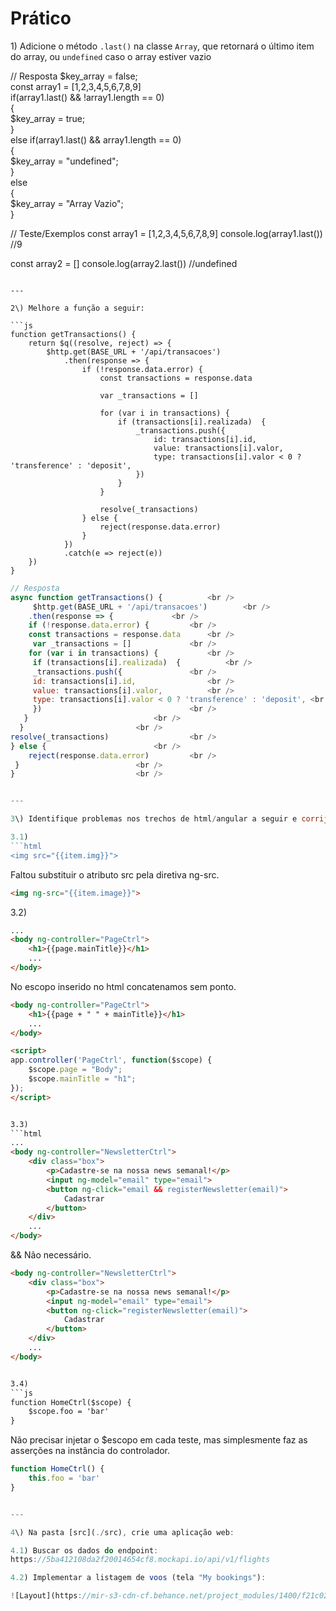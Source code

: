# Prático

1\) Adicione o método `.last()` na classe `Array`, que retornará o último item do array, ou `undefined` caso o array estiver vazio

// Resposta
$key_array = false;				<br />
const array1 = [1,2,3,4,5,6,7,8,9]     		<br />
if(array1.last() && !array1.length == 0)	<br />
{						<br />
	$key_array = true;			<br />
}						<br />
else if(array1.last() && array1.length == 0)	<br />
{						<br />
	$key_array = "undefined";		<br />
}						<br />
else						<br />
{						<br />
	$key_array = "Array Vazio";		<br />
}						<br />


// Teste/Exemplos
const array1 = [1,2,3,4,5,6,7,8,9]
console.log(array1.last()) //9

const array2 = []
console.log(array2.last()) //undefined
```

---

2\) Melhore a função a seguir:

```js
function getTransactions() {
    return $q((resolve, reject) => {
        $http.get(BASE_URL + '/api/transacoes')
            .then(response => {
                if (!response.data.error) {
                    const transactions = response.data

                    var _transactions = []

                    for (var i in transactions) {
                        if (transactions[i].realizada)  {
                            _transactions.push({
                                id: transactions[i].id,
                                value: transactions[i].valor,
                                type: transactions[i].valor < 0 ? 'transference' : 'deposit',
                            })
                        }
                    }

                    resolve(_transactions)
                } else {
                    reject(response.data.error)
                }
            })
            .catch(e => reject(e))
    })
}
```

```js
// Resposta
async function getTransactions() { 			<br />
     $http.get(BASE_URL + '/api/transacoes') 		<br />
	.then(response => {				<br />
	if (!response.data.error) {			<br />
	const transactions = response.data		<br />
     var _transactions = []				<br />
	for (var i in transactions) {			<br />
     if (transactions[i].realizada)  {			<br />
     _transactions.push({				<br />
     id: transactions[i].id,				<br />
     value: transactions[i].valor,			<br />
     type: transactions[i].valor < 0 ? 'transference' : 'deposit', <br />
     })									<br />
   }							<br />	
  }							<br />
resolve(_transactions)					<br />
} else {						<br />
	reject(response.data.error)			<br />
 }							<br />
}							<br />


---

3\) Identifique problemas nos trechos de html/angular a seguir e corrija:

3.1)
```html
<img src="{{item.img}}">
```


Faltou substituir o atributo src pela diretiva ng-src. 

```html			      
<img ng-src="{{item.image}}"> 
```


3.2)
```html
...
<body ng-controller="PageCtrl"> 	
    <h1>{{page.mainTitle}}</h1>		
    ...
</body>					
```

No escopo inserido no html concatenamos sem ponto.	

```html
<body ng-controller="PageCtrl">			
    <h1>{{page + " " + mainTitle}}</h1>		
    ...						
</body>						

<script>					
app.controller('PageCtrl', function($scope) {	
    $scope.page = "Body";			
    $scope.mainTitle = "h1";			
});						
</script>					


3.3)
```html
...
<body ng-controller="NewsletterCtrl">
    <div class="box">
        <p>Cadastre-se na nossa news semanal!</p>
        <input ng-model="email" type="email">
        <button ng-click="email && registerNewsletter(email)">
            Cadastrar
        </button>
    </div>
    ...
</body>
```
&& Não necessário.

```html
<body ng-controller="NewsletterCtrl">
    <div class="box">
        <p>Cadastre-se na nossa news semanal!</p>
        <input ng-model="email" type="email">
        <button ng-click="registerNewsletter(email)">
            Cadastrar
        </button>
    </div>
    ...
</body>


3.4)
```js
function HomeCtrl($scope) {
    $scope.foo = 'bar'
}

```

Não precisar injetar o $escopo em cada teste, mas simplesmente faz as asserções na instância do controlador.

```js
function HomeCtrl() {
    this.foo = 'bar'
}


---

4\) Na pasta [src](./src), crie uma aplicação web:

4.1) Buscar os dados do endpoint:
https://5ba412108da2f20014654cf8.mockapi.io/api/v1/flights

4.2) Implementar a listagem de voos (tela "My bookings"):

![Layout](https://mir-s3-cdn-cf.behance.net/project_modules/1400/f21c0250028109.58ced3cbd06b1.jpg)
